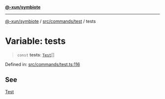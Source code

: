 [**@-xun/symbiote**](../../../../README.md)

***

[@-xun/symbiote](../../../../README.md) / [src/commands/test](../README.md) / tests

# Variable: tests

> `const` **tests**: [`Test`](../enumerations/Test.md)[]

Defined in: [src/commands/test.ts:116](https://github.com/Xunnamius/symbiote/blob/726d79e4b4249d13e12a53938af9a921099a47e6/src/commands/test.ts#L116)

## See

[Test](../enumerations/Test.md)
